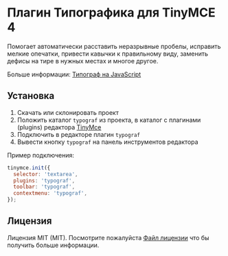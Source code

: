 # Плагин Типографика для TinyMCE 4

Помогает автоматически расставить неразрывные пробелы, исправить мелкие опечатки, привести кавычки к правильному виду,
заменить дефисы на тире в нужных местах и многое другое.

Больше информации: [Типограф на JavaScript](https://github.com/typograf/typograf)

## Установка

1. Скачать или склонировать проект
2. Положить каталог `typograf` из проекта, в каталог с плагинами (plugins) редактора [TinyMce](https://www.tiny.cloud)
3. Подключить в редакторе плагин `typograf`
4. Вывести кнопку `typograf` на панель инструментов редактора

Пример подключения:
```js
tinymce.init({
  selector: 'textarea',
  plugins: 'typograf',
  toolbar: 'typograf',
  contextmenu: 'typograf',  
});
```

## Лицензия
Лицензия MIT (MIT). Посмотрите пожалуйста [Файл лицензии](https://github.com/Dominus77/typograf/blob/master/LICENSE.md) что бы получить больше информации.
